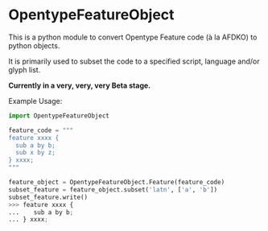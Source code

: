# OpentypeFeatureObject
This is a python module to convert Opentype Feature code (à la AFDKO) to python objects.

It is primarily used to subset the code to a specified script, language and/or glyph list.

**Currently in a very, very, very Beta stage.**

Example Usage:
```python
import OpentypeFeatureObject

feature_code = """
feature xxxx {
  sub a by b;
  sub x by z;
} xxxx;
"""

feature_object = OpentypeFeatureObject.Feature(feature_code)
subset_feature = feature_object.subset('latn', ['a', 'b'])
subset_feature.write()
>>> feature xxxx {
...    sub a by b;
... } xxxx;
```
